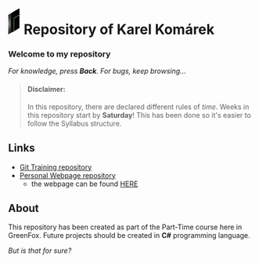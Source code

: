 # ![McCoy Engineering](./logo.png) Repository of Karel Komárek

### Welcome to my repository
_For knowledge, press **Back**. For bugs, keep browsing..._

> #### Disclaimer:
> In this repository, there are declared different rules of _time_. Weeks in this repository start by **Saturday**!
> This has been done so it's easier to follow the Syllabus structure.

## Links
- [Git Training repository](https://github.com/McCoy41/git-lesson-repository)
- [Personal Webpage repository](https://github.com/McCoy41/mccoy41.github.io)
  - the webpage can be found [HERE](https://mccoy41.github.io/)


## About
This repository has been created as part of the Part-Time course here in GreenFox. Future projects should be created in **C#** programming language.

_But is that for sure?_


